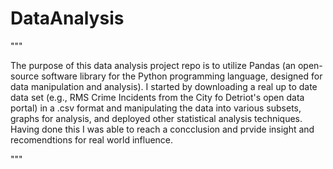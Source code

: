 # DataAnalysis

"""

The purpose of this data analysis project repo is to utilize Pandas (an open-source software library for the Python programming language, designed for data manipulation and analysis). I started by downloading a real up to date data set (e.g., RMS Crime Incidents from the City fo Detriot's open data portal) in a .csv format and manipulating the data into various subsets, graphs for analysis, and deployed other statistical analysis techniques. Having done this I was able to reach a concclusion and prvide insight and recomendtions for real world influence. 

"""
